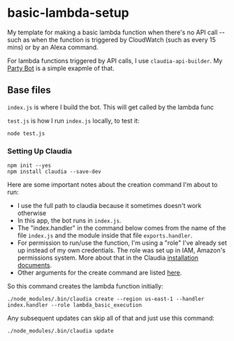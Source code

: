 # basic-lambda-setup
My template for making a basic lambda function when there's no API call -- such as when the function is triggered by CloudWatch (such as every 15 mins) or by an Alexa command.

For lambda functions triggered by API calls, I use `claudia-api-builder`. My [Party Bot](https://github.com/jkeefe/party-bot) is a simple exapmle of that.

## Base files

`index.js` is where I build the bot. This will get called by the lambda func

`test.js` is how I run `index.js` locally, to test it:

```
node test.js
```

### Setting Up Claudia

```
npm init --yes
npm install claudia --save-dev
```

Here are some important notes about the creation command I'm about to run: 

- I use the full path to claudia because it sometimes doesn't work otherwise
- In this app, the bot runs in `index.js`.
- The "index.handler" in the command below comes from the name of the file `index.js` and the module inside that file `exports.handler`. 
- For permission to run/use the function, I'm using a "role" I've already set up instead of my own credentials. The role was set up in IAM, Amazon's permissions system. More about that in the Claudia [installation documents](https://claudiajs.com/tutorials/installing.html).
- Other arguments for the create command are listed [here](https://github.com/claudiajs/claudia/blob/master/docs/create.md). 

So this command creates the lambda function initially: 

```
./node_modules/.bin/claudia create --region us-east-1 --handler index.handler --role lambda_basic_execution
```

Any subsequent updates can skip all of that and just use this command:

```
./node_modules/.bin/claudia update
```

